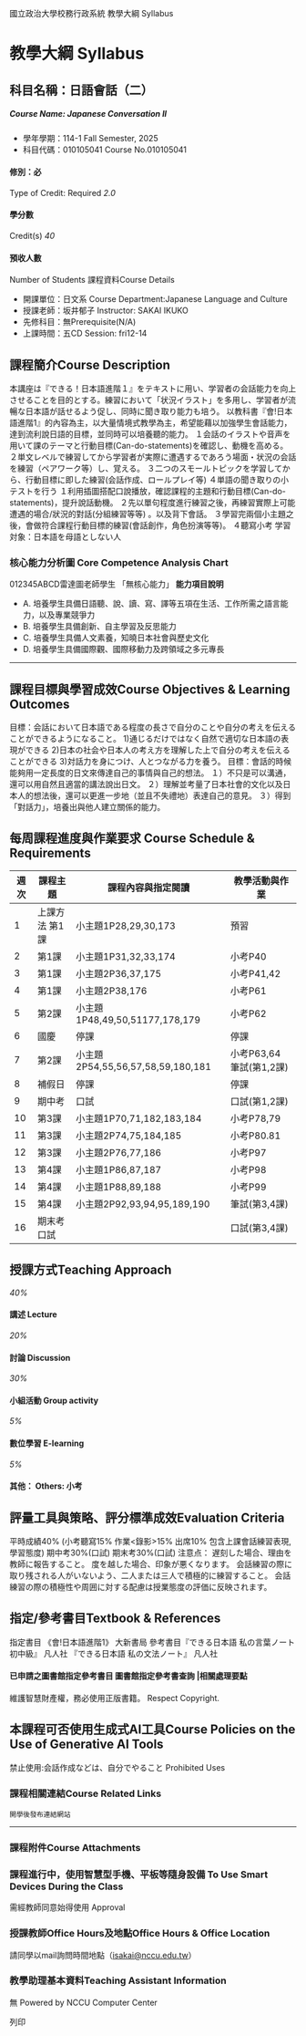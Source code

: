 國立政治大學校務行政系統 教學大綱 Syllabus
# 教學大綱 Syllabus
##  科目名稱：日語會話（二） 
#####  Course Name: Japanese Conversation II
  * 學年學期：114-1 Fall Semester, 2025 
  * 科目代碼：010105041 Course No.010105041


#### 修別：必
Type of Credit: Required 
_2.0_
#### 學分數
Credit(s)
_40_
#### 預收人數
Number of Students
課程資料Course Details
  * 開課單位：日文系 Course Department:Japanese Language and Culture 
  * 授課老師：坂井郁子 Instructor: SAKAI IKUKO 
  * 先修科目：無Prerequisite(N/A)
  * 上課時間：五CD Session: fri12-14


##  課程簡介Course Description
本講座は『できる！日本語進階１』をテキストに用い、学習者の会話能力を向上させることを目的とする。練習において「状況イラスト」を多用し、学習者が流暢な日本語が話せるよう促し、同時に聞き取り能力も培う。
以教科書『會!日本語進階1』的內容為主，以大量情境式教學為主，希望能藉以加強學生會話能力，達到流利說日語的目標，並同時可以培養聽的能力。
１会話のイラストや音声を用いて課のテーマと行動目標(Can-do-statements)を確認し、動機を高める。
２単文レベルで練習してから学習者が実際に遭遇するであろう場面・状況の会話を練習（ペアワーク等）し、覚える。
３二つのスモールトピックを学習してから、行動目標に即した練習(会話作成、ロールプレイ等)
４単語の聞き取りの小テストを行う
１利用插圖搭配口說播放，確認課程的主題和行動目標(Can-do-statements)，提升說話動機。
２先以單句程度進行練習之後，再練習實際上可能遭遇的場合/狀況的對話(分組練習等等) 。以及背下會話。
３學習完兩個小主題之後，會做符合課程行動目標的練習(會話創作，角色扮演等等)。
４聽寫小考
学習対象：日本語を母語としない人
###  核心能力分析圖 Core Competence Analysis Chart
012345ABCD雷達圖老師學生
「無核心能力」 
**能力項目說明**
  * A. 培養學生具備日語聽、說、讀、寫、譯等五項在生活、工作所需之語言能力，以及專業競爭力
  * B. 培養學生具備創新、自主學習及反思能力
  * C. 培養學生具備人文素養，知曉日本社會與歷史文化
  * D. 培養學生具備國際觀、國際移動力及跨領域之多元專長


* * *
##  課程目標與學習成效Course Objectives & Learning Outcomes 
目標：会話において日本語である程度の長さで自分のことや自分の考えを伝えることができるようになること。
1)通じるだけではなく自然で適切な日本語の表現ができる
2)日本の社会や日本人の考え方を理解した上で自分の考えを伝えることができる
3)対話力を身につけ、人とつながる力を養う。
目標：會話的時候能夠用一定長度的日文來傳達自己的事情與自己的想法。
１）不只是可以溝通，還可以用自然且適當的講法說出日文。
２）理解並考量了日本社會的文化以及日本人的想法後，還可以更進一步地（並且不失禮地）表達自己的意見。
３）得到「對話力」，培養出與他人建立關係的能力。
##  每周課程進度與作業要求 Course Schedule & Requirements
週次 | 課程主題 | 課程內容與指定閱讀 | 教學活動與作業  
---|---|---|---  
1 | 上課方法 第1課 | 小主題1P28,29,30,173 | 預習  
2 | 第1課  | 小主題1P31,32,33,174 | 小考P40  
3 | 第1課  | 小主題2P36,37,175 | 小考P41,42  
4 | 第1課 | 小主題2P38,176 | 小考P61  
5 | 第2課  | 小主題1P48,49,50,51177,178,179 | 小考P62  
6 | 國慶 | 停課 | 停課  
7 | 第2課  | 小主題2P54,55,56,57,58,59,180,181 | 小考P63,64 筆試(第1,2課)  
8 | 補假日 | 停課 | 停課  
9 | 期中考 | 口試 | 口試(第1,2課)  
10 | 第3課 | 小主題1P70,71,182,183,184 | 小考P78,79  
11 | 第3課  | 小主題2P74,75,184,185 | 小考P80.81  
12 | 第3課 | 小主題2P76,77,186 | 小考P97  
13 | 第4課  | 小主題1P86,87,187 | 小考P98  
14 | 第4課  | 小主題1P88,89,188 | 小考P99  
15 | 第4課 | 小主題2P92,93,94,95,189,190 | 筆試(第3,4課)  
16 | 期末考 口試 |  | 口試(第3,4課)  
##  授課方式Teaching Approach
_40%_
####  講述 Lecture
_20%_
####  討論 Discussion
_30%_
####  小組活動 Group activity
_5%_
####  數位學習 E-learning
_5%_
####  其他： Others: 小考 
##  評量工具與策略、評分標準成效Evaluation Criteria
平時成績40% (小考聽寫15% 作業<錄影>15% 出席10% 包含上課會話練習表現,學習態度)
期中考30%(口試)
期末考30%(口試)
注意点：
遅刻した場合、理由を教師に報告すること。
度を越した場合、印象が悪くなります。
会話練習の際に取り残される人がいないよう、二人または三人で積極的に練習すること。
会話練習の際の積極性や周囲に対する配慮は授業態度の評価に反映されます。
##  指定/參考書目Textbook & References
指定書目 《會!日本語進階1》 大新書局 
參考書目『できる日本語 私の言葉ノート初中級』 凡人社 
『できる日本語 私の文法ノート』 凡人社
####  已申請之圖書館指定參考書目  圖書館指定參考書查詢 |相關處理要點
維護智慧財產權，務必使用正版書籍。 Respect Copyright.
##  本課程可否使用生成式AI工具Course Policies on the Use of Generative AI Tools
禁止使用:会話作成などは、自分でやること Prohibited Uses
###  課程相關連結Course Related Links
```
開學後發布連結網站
```

* * *
###  課程附件Course Attachments
###  課程進行中，使用智慧型手機、平板等隨身設備 To Use Smart Devices During the Class
需經教師同意始得使用  Approval
###  授課教師Office Hours及地點Office Hours & Office Location
請同學以mail詢問時間地點（isakai@nccu.edu.tw）
###  教學助理基本資料Teaching Assistant Information
無
Powered by NCCU Computer Center
  
列印
